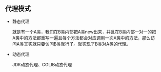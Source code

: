 ## 代理模式



- 静态代理

  就是有一个A类，我们在B类内部把A类new出来，并且在B类内部一对一的把A类中的方法都重写一遍且每个方法都会对应调用一次A类中的方法，那么访问A类其实就只要访问B类就行了。就实现了B类对A类的代理。

  

  

- 动态代理

  JDK动态代理、CGLIB动态代理